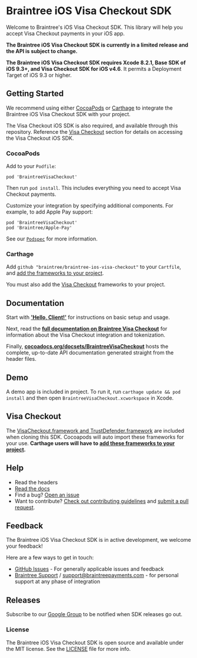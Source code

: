 # Braintree iOS Visa Checkout SDK

Welcome to Braintree's iOS Visa Checkout SDK. This library will help you accept Visa Checkout payments in your iOS app.

**The Braintree iOS Visa Checkout SDK is currently in a limited release and the API is subject to change.**

**The Braintree iOS Visa Checkout SDK requires Xcode 8.2.1, Base SDK of iOS 9.3+, and Visa Checkout SDK for iOS v4.6**. It permits a Deployment Target of iOS 9.3 or higher.

## Getting Started

We recommend using either [CocoaPods](https://github.com/CocoaPods/CocoaPods) or [Carthage](https://github.com/Carthage/Carthage) to integrate the Braintree iOS Visa Checkout SDK with your project.

The Visa Checkout iOS SDK is also required, and available through this repository. Reference the [Visa Checkout](#visa-checkout) section for details on accessing the Visa Checkout iOS SDK.

### CocoaPods

Add to your `Podfile`:
```
pod 'BraintreeVisaCheckout'
```
Then run `pod install`. This includes everything you need to accept Visa Checkout payments.

Customize your integration by specifying additional components. For example, to add Apple Pay support:
```
pod 'BraintreeVisaCheckout'
pod 'Braintree/Apple-Pay'
```

See our [`Podspec`](Braintree.podspec) for more information.

### Carthage

Add `github "braintree/braintree-ios-visa-checkout"` to your `Cartfile`, and [add the frameworks to your project](https://github.com/Carthage/Carthage#adding-frameworks-to-an-application).

You must also add the [Visa Checkout](#visa-checkout) frameworks to your project.

## Documentation

Start with [**'Hello, Client!'**](https://developers.braintreepayments.com/ios/start/hello-client) for instructions on basic setup and usage.

Next, read the [**full documentation on Braintree Visa Checkout**](https://developers.braintreepayments.com/guides/visa-checkout/overview) for information about the Visa Checkout integration and tokenization.

Finally, [**cocoadocs.org/docsets/BraintreeVisaCheckout**](http://cocoadocs.org/docsets/BraintreeVisaCheckout) hosts the complete, up-to-date API documentation generated straight from the header files.

## Demo

A demo app is included in project. To run it, run `carthage update && pod install` and then open `BraintreeVisaCheckout.xcworkspace` in Xcode.

## Visa Checkout

The [VisaCheckout.framework and TrustDefender.framework](/VisaCheckout_IOS_SDK) are included when cloning this SDK. Cocoapods will auto import these frameworks for your use. **Carthage users will have to [add these frameworks to your project](https://github.com/Carthage/Carthage#adding-frameworks-to-an-application).**

## Help

* Read the headers
* [Read the docs](https://developers.braintreepayments.com/ios/sdk/client)
* Find a bug? [Open an issue](https://github.com/braintree/braintree-ios-visa-checkout/issues)
* Want to contribute? [Check out contributing guidelines](CONTRIBUTING.md) and [submit a pull request](https://help.github.com/articles/creating-a-pull-request).

## Feedback

The Braintree iOS Visa Checkout SDK is in active development, we welcome your feedback!

Here are a few ways to get in touch:

* [GitHub Issues](https://github.com/braintree/braintree-ios-visa-checkout/issues) - For generally applicable issues and feedback
* [Braintree Support](https://articles.braintreepayments.com/) / support@braintreepayments.com - for personal support at any phase of integration

## Releases

Subscribe to our [Google Group](https://groups.google.com/forum/#!forum/braintree-sdk-announce) to
be notified when SDK releases go out.

### License

The Braintree iOS Visa Checkout SDK is open source and available under the MIT license. See the [LICENSE](LICENSE) file for more info.
